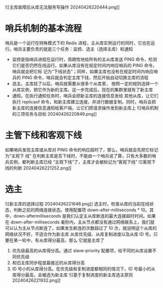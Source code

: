 ![[主库故障后从库无法服务写操作 20240426220444.png]]
# 哨兵机制的基本流程
哨兵是一个运行在特殊模式下的 Redis 进程，主从库实例运行的同时，它也在运行。哨兵主要负责的就是三个任务：监控、选主（选择主库）和通知
* 监控是指哨兵进程在运行时，周期性地给所有的主从库发送 PING 命令，检测它们是否仍然在线运行。如果从库没有在规定时间内响应哨兵的 PING 命令，哨兵就会把它标 记为“下线状态”；同样，如果主库也没有在规定时间内响应哨兵的 PING 命令，哨兵就会判定主库下线，然后开始自动切换主库的流程
* 选主。主库挂了以后，哨兵就需要从很多个从库里， 按照一定的规则选择一个从库实例，把它作为新的主库。这一步完成后，现在的集群里就有了新主库
* 通知。在执行通知任务时，哨兵会把新主库的连接信息发给 其他从库，让它们执行 replicaof 命令，和新主库建立连接，并进行数据复制。同时，哨兵会把新主库的连接信息通知给客户端，让它们把请求操作发到新主库上
![[哨兵机制的三项任务与目标 20240426220849.png]]
# 主管下线和客观下线
如果哨兵发现主库或从库对 PING 命令的响应超时了，那么，哨兵就会先把它标记为“主观下 线”
在判断主库是否下线时，不能由一个哨兵说了算，只有大多数的哨兵实例，都判断主库已经 “主观下线”了，主库才会被标记为“客观下线”
![[客观下线的判断 20240426221252.png]]
# 选主
![[新主库的选择过程 20240426221648.png]]
选主时，检查从库的当前在线状态，判断之前的网络连接状态。使用配置项 down-after-milliseconds * 10。其中，down-aftermilliseconds 是我们认定主从库断连的最大连接超时时间。如果在 down-after-milliseconds 毫秒内，主从节点都没有通过网络联系上，我们就可以认为主从节点断连了。如果发生断连的次数超过了 10 次，就说明这个从库的网络状况不好，不适合作为新主库
从库优先级、从库复制进度以及从库 ID 号。只要在某一轮中，有从库得分最高，那么 它就是主库了
1. 优先级最高的从库得分高。通过 slave-priority 配置项，给不同的从库设置不同优先级
2. 和旧主库同步程度最接近的从库得分高
3. ID 号小的从库得分高。在优先级和复制进度都相同的情况下，ID 号最小的从库得分最高，会被选为新主库
![[基于复制进度的新主库选主原则 20240426221932.png]]